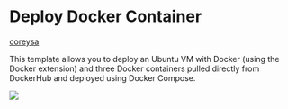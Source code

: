 # Deploy Docker Container

[coreysa](https://github.com/coreysa)

This template allows you to deploy an Ubuntu VM with Docker (using the Docker extension) and three Docker containers pulled directly from DockerHub and deployed using Docker Compose.

<a href="https://azuredeploy.net/?repository=https://github.com/Azure/azure-quickstart-templates/docker-simple-on-ubuntu" target="_blank"><img src="http://azuredeploy.net/deploybutton.png"/>



